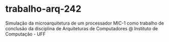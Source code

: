 # trabalho-arq-242
Simulação da microarquitetura de um processador MIC-1 como trabalho de conclusão da disciplina de Arquiteturas de Computadores  @ Instituto de Computação - UFF
